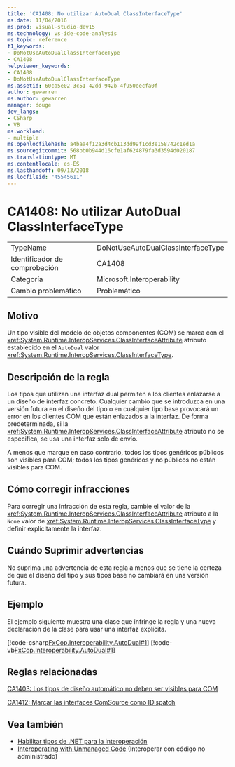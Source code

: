 ```yaml
---
title: 'CA1408: No utilizar AutoDual ClassInterfaceType'
ms.date: 11/04/2016
ms.prod: visual-studio-dev15
ms.technology: vs-ide-code-analysis
ms.topic: reference
f1_keywords:
- DoNotUseAutoDualClassInterfaceType
- CA1408
helpviewer_keywords:
- CA1408
- DoNotUseAutoDualClassInterfaceType
ms.assetid: 60ca5e02-3c51-42dd-942b-4f950eecfa0f
author: gewarren
ms.author: gewarren
manager: douge
dev_langs:
- CSharp
- VB
ms.workload:
- multiple
ms.openlocfilehash: a4baa4f12a3d4cb113dd99f1cd3e158742c1ed1a
ms.sourcegitcommit: 568bb0b944d16cfe1af624879fa3d3594d020187
ms.translationtype: MT
ms.contentlocale: es-ES
ms.lasthandoff: 09/13/2018
ms.locfileid: "45545611"
---
```

# <a name="ca1408-do-not-use-autodual-classinterfacetype"></a>CA1408: No utilizar AutoDual ClassInterfaceType

|||
|-|-|
|TypeName|DoNotUseAutoDualClassInterfaceType|
|Identificador de comprobación|CA1408|
|Categoría|Microsoft.Interoperability|
|Cambio problemático|Problemático|

## <a name="cause"></a>Motivo
 Un tipo visible del modelo de objetos componentes (COM) se marca con el <xref:System.Runtime.InteropServices.ClassInterfaceAttribute> atributo establecido en el `AutoDual` valor <xref:System.Runtime.InteropServices.ClassInterfaceType>.

## <a name="rule-description"></a>Descripción de la regla
 Los tipos que utilizan una interfaz dual permiten a los clientes enlazarse a un diseño de interfaz concreto. Cualquier cambio que se introduzca en una versión futura en el diseño del tipo o en cualquier tipo base provocará un error en los clientes COM que están enlazados a la interfaz. De forma predeterminada, si la <xref:System.Runtime.InteropServices.ClassInterfaceAttribute> atributo no se especifica, se usa una interfaz solo de envío.

 A menos que marque en caso contrario, todos los tipos genéricos públicos son visibles para COM; todos los tipos genéricos y no públicos no están visibles para COM.

## <a name="how-to-fix-violations"></a>Cómo corregir infracciones
 Para corregir una infracción de esta regla, cambie el valor de la <xref:System.Runtime.InteropServices.ClassInterfaceAttribute> atributo a la `None` valor de <xref:System.Runtime.InteropServices.ClassInterfaceType> y definir explícitamente la interfaz.

## <a name="when-to-suppress-warnings"></a>Cuándo Suprimir advertencias
 No suprima una advertencia de esta regla a menos que se tiene la certeza de que el diseño del tipo y sus tipos base no cambiará en una versión futura.

## <a name="example"></a>Ejemplo
 El ejemplo siguiente muestra una clase que infringe la regla y una nueva declaración de la clase para usar una interfaz explícita.

 [!code-csharp[FxCop.Interoperability.AutoDual#1](../code-quality/codesnippet/CSharp/ca1408-do-not-use-autodual-classinterfacetype_1.cs)]
 [!code-vb[FxCop.Interoperability.AutoDual#1](../code-quality/codesnippet/VisualBasic/ca1408-do-not-use-autodual-classinterfacetype_1.vb)]

## <a name="related-rules"></a>Reglas relacionadas
 [CA1403: Los tipos de diseño automático no deben ser visibles para COM](../code-quality/ca1403-auto-layout-types-should-not-be-com-visible.md)

 [CA1412: Marcar las interfaces ComSource como IDispatch](../code-quality/ca1412-mark-comsource-interfaces-as-idispatch.md)

## <a name="see-also"></a>Vea también

- [Habilitar tipos de .NET para la interoperación](/dotnet/framework/interop/qualifying-net-types-for-interoperation)
- [Interoperating with Unmanaged Code](/dotnet/framework/interop/index) (Interoperar con código no administrado)